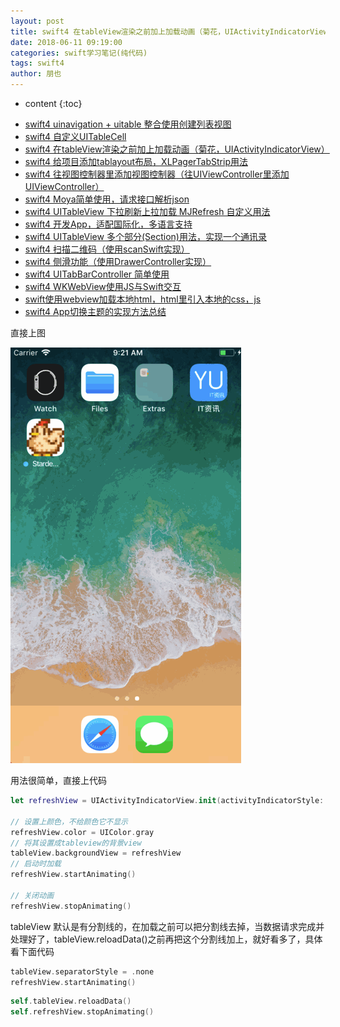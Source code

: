 ```yaml
---
layout: post
title: swift4 在tableView渲染之前加上加载动画（菊花，UIActivityIndicatorView）
date: 2018-06-11 09:19:00
categories: swift学习笔记(纯代码)
tags: swift4
author: 朋也
---
```


* content
  {:toc}

- [swift4 uinavigation + uitable 整合使用创建列表视图](https://atjiu.github.io/2018/06/08/swift-uinavigation-uitable/)
- [swift4 自定义UITableCell](https://atjiu.github.io/2018/06/09/swfit-uitableview-uitablecell/)
- [swift4 在tableView渲染之前加上加载动画（菊花，UIActivityIndicatorView）](https://atjiu.github.io/2018/06/11/swift-tableview-activity-indicator/)
- [swift4 给项目添加tablayout布局，XLPagerTabStrip用法](https://atjiu.github.io/2018/06/13/swift-tablayout-xlpagertabstrip/)
- [swift4 往视图控制器里添加视图控制器（往UIViewController里添加UIViewController）](https://atjiu.github.io/2018/06/13/swift-adduiviewcontroller-to-uiviewcontroller/)
- [swift4 Moya简单使用，请求接口解析json](https://atjiu.github.io/2018/06/14/swift-moya/)
- [swift4 UITableView 下拉刷新上拉加载 MJRefresh 自定义用法](https://atjiu.github.io/2018/06/20/swift-pullrefresh-loadmore/)
- [swift4 开发App，适配国际化，多语言支持](https://atjiu.github.io/2018/06/20/swift-localizable/)
- [swift4 UITableView 多个部分(Section)用法，实现一个通讯录](https://atjiu.github.io/2018/06/26/swift-tableview-multipart-section/)
- [swift4 扫描二维码（使用scanSwift实现）](https://atjiu.github.io/2018/06/27/swift-scan-qrcode/)
- [swift4 侧滑功能（使用DrawerController实现）](https://atjiu.github.io/2018/06/29/swift-drawercontroller/)
- [swift4 UITabBarController 简单使用](https://atjiu.github.io/2018/06/29/swift-tabbarcontroller/)
- [swift4 WKWebView使用JS与Swift交互](https://atjiu.github.io/2018/07/05/swift-webview-javascript/)
- [swift使用webview加载本地html，html里引入本地的css，js](https://atjiu.github.io/2018/10/31/swift-webview-load-css-js/)
- [swift4 App切换主题的实现方法总结](https://atjiu.github.io/2018/11/09/swift-theme/)

直接上图

![](/assets/images/swift-uitableview-uiactivityindicatorview.gif)

用法很简单，直接上代码

```swift
let refreshView = UIActivityIndicatorView.init(activityIndicatorStyle: .whiteLarge)

// 设置上颜色，不给颜色它不显示
refreshView.color = UIColor.gray
// 将其设置成tableview的背景view
tableView.backgroundView = refreshView
// 启动时加载
refreshView.startAnimating()

// 关闭动画
refreshView.stopAnimating()
```

tableView 默认是有分割线的，在加载之前可以把分割线去掉，当数据请求完成并处理好了，tableView.reloadData()之前再把这个分割线加上，就好看多了，具体看下面代码

```swift
tableView.separatorStyle = .none
refreshView.startAnimating()
```

```swift
self.tableView.reloadData()
self.refreshView.stopAnimating()
```

